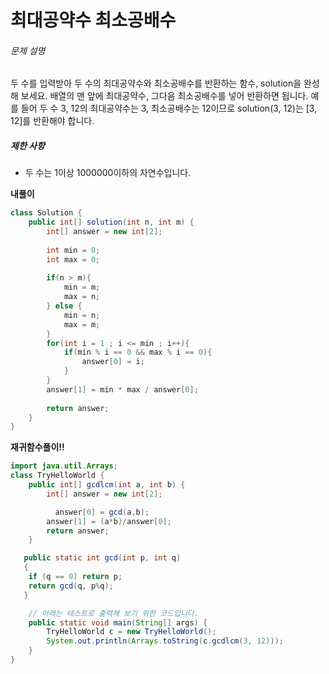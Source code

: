 # 최대공약수 최소공배수

###### 문제 설명

두 수를 입력받아 두 수의 최대공약수와 최소공배수를 반환하는 함수, solution을 완성해 보세요. 배열의 맨 앞에 최대공약수, 그다음 최소공배수를 넣어 반환하면 됩니다. 예를 들어 두 수 3, 12의 최대공약수는 3, 최소공배수는 12이므로 solution(3, 12)는 [3, 12]를 반환해야 합니다.

##### 제한 사항

- 두 수는 1이상 1000000이하의 자연수입니다.



**내풀이**

```java
class Solution {
    public int[] solution(int n, int m) {
        int[] answer = new int[2];
        
        int min = 0;
        int max = 0;
        
        if(n > m){
            min = m;
            max = n;
        } else {
            min = n;
            max = m;
        }
        for(int i = 1 ; i <= min ; i++){
            if(min % i == 0 && max % i == 0){
                answer[0] = i;
            }
        }
        answer[1] = min * max / answer[0];
        
        return answer;
    }
}
```



**재귀함수풀이!!**

```java
import java.util.Arrays;
class TryHelloWorld {
    public int[] gcdlcm(int a, int b) {
        int[] answer = new int[2];

          answer[0] = gcd(a,b);
        answer[1] = (a*b)/answer[0];
        return answer;
    }

   public static int gcd(int p, int q)
   {
    if (q == 0) return p;
    return gcd(q, p%q);
   }

    // 아래는 테스트로 출력해 보기 위한 코드입니다.
    public static void main(String[] args) {
        TryHelloWorld c = new TryHelloWorld();
        System.out.println(Arrays.toString(c.gcdlcm(3, 12)));
    }
}
```



